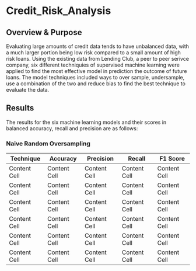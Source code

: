 # Credit_Risk_Analysis

## Overview & Purpose
Evaluating large amounts of credit data tends to have unbalanced data, with a much larger portion being low risk compared to a small amount of high risk loans.  Using the existing data from Lending Club, a peer to peer serivce company, six different techniquies of supervised machine learning were applied to find the most effective model in prediction the outcome of future loans.  The model techniques included ways to over sample, undersample, use a combination of the two and reduce bias to find the best technique to evaluate the data.  

## Results
The results for the six machine learning models and their scores in balanced accuracy, recall and precision are as follows:

### Naive Random Oversampling
| Technique | Accuracy  | Precision| Recall | F1 Score |
| ------------- | ------------- | ------------- | ------------- | ------------- |
| Content Cell  | Content Cell  | Content Cell  | Content Cell  | Content Cell  |
| Content Cell  | Content Cell  | Content Cell  | Content Cell  | Content Cell  |
| Content Cell  | Content Cell  | Content Cell  | Content Cell  | Content Cell  |
| Content Cell  | Content Cell  | Content Cell  | Content Cell  | Content Cell  |
| Content Cell  | Content Cell  | Content Cell  | Content Cell  | Content Cell  |
| Content Cell  | Content Cell  | Content Cell  | Content Cell  | Content Cell  |